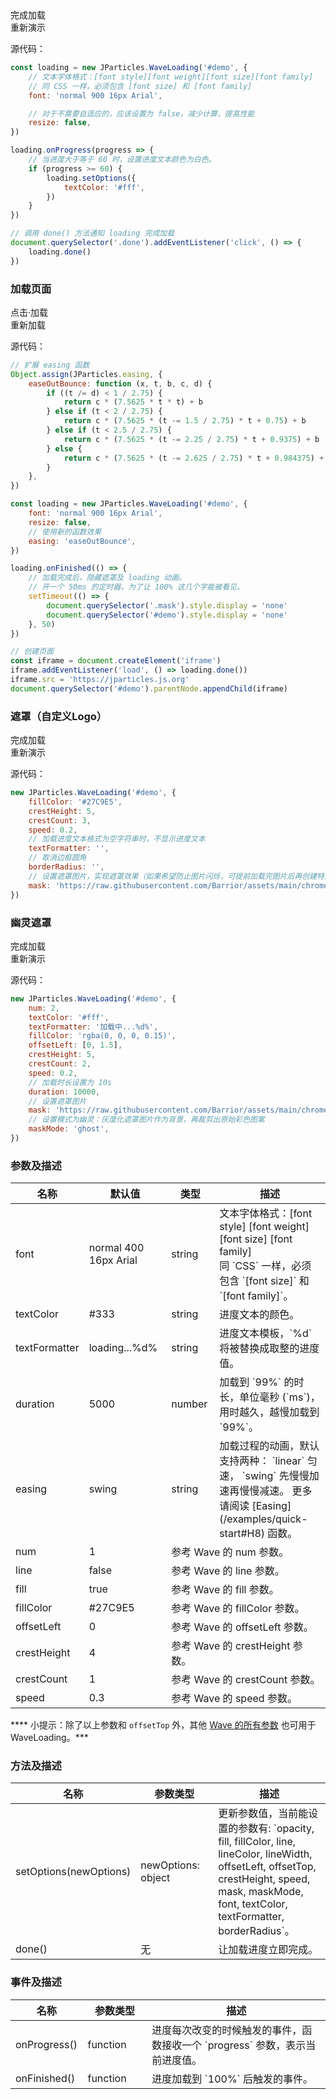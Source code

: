 <div class="instance i1">
    <div class="demo"></div>
    <div class="handlebar">
      <div class="btn btn-default done">完成加载</div>
      <div class="btn btn-default reload">重新演示</div>
    </div>
</div>

源代码：

```javascript
const loading = new JParticles.WaveLoading('#demo', {
    // 文本字体格式：[font style][font weight][font size][font family]
    // 同 CSS 一样，必须包含 [font size] 和 [font family]
    font: 'normal 900 16px Arial',

    // 对于不需要自适应的，应该设置为 false，减少计算，提高性能
    resize: false,
})

loading.onProgress(progress => {
    // 当进度大于等于 60 时，设置进度文本颜色为白色。
    if (progress >= 60) {
        loading.setOptions({
            textColor: '#fff',
        })
    }
})

// 调用 done() 方法通知 loading 完成加载
document.querySelector('.done').addEventListener('click', () => {
    loading.done()
})
```

### 加载页面

<div class="instance i2">
    <div class="container">
        <div class="img-frame text-center-vertical"></div>
    </div>
    <div class="mask"></div>
    <div class="demo">点击·加载</div>
    <div class="handlebar">
        <div class="btn btn-default reload">重新加载</div>
    </div>
</div>

源代码：

```javascript
// 扩展 easing 函数
Object.assign(JParticles.easing, {
    easeOutBounce: function (x, t, b, c, d) {
        if ((t /= d) < 1 / 2.75) {
            return c * (7.5625 * t * t) + b
        } else if (t < 2 / 2.75) {
            return c * (7.5625 * (t -= 1.5 / 2.75) * t + 0.75) + b
        } else if (t < 2.5 / 2.75) {
            return c * (7.5625 * (t -= 2.25 / 2.75) * t + 0.9375) + b
        } else {
            return c * (7.5625 * (t -= 2.625 / 2.75) * t + 0.984375) + b
        }
    },
})

const loading = new JParticles.WaveLoading('#demo', {
    font: 'normal 900 16px Arial',
    resize: false,
    // 使用新的函数效果
    easing: 'easeOutBounce',
})

loading.onFinished(() => {
    // 加载完成后，隐藏遮罩及 loading 动画。
    // 开一个 50ms 的定时器，为了让 100% 这几个字能被看见。
    setTimeout(() => {
        document.querySelector('.mask').style.display = 'none'
        document.querySelector('#demo').style.display = 'none'
    }, 50)
})

// 创建页面
const iframe = document.createElement('iframe')
iframe.addEventListener('load', () => loading.done())
iframe.src = 'https://jparticles.js.org'
document.querySelector('#demo').parentNode.appendChild(iframe)
```

### 遮罩（自定义Logo）

<div class="instance i3">
    <div class="demo"></div>
    <div class="handlebar">
      <div class="btn btn-default done">完成加载</div>
      <div class="btn btn-default reload">重新演示</div>
    </div>
</div>

源代码：

```javascript
new JParticles.WaveLoading('#demo', {
	fillColor: '#27C9E5',
	crestHeight: 5,
	crestCount: 3,
	speed: 0.2,
	// 加载进度文本格式为空字符串时，不显示进度文本
	textFormatter: '',
	// 取消边框圆角
	borderRadius: '',
	// 设置遮罩图片，实现遮罩效果（如果希望防止图片闪烁，可提前加载完图片后再创建特效）
	mask: 'https://raw.githubusercontent.com/Barrior/assets/main/chrome-logo-text.svg',
})
```

### 幽灵遮罩

<div class="instance i4">
    <div class="demo"></div>
    <div class="handlebar">
      <div class="btn btn-default done">完成加载</div>
      <div class="btn btn-default reload">重新演示</div>
    </div>
</div>

源代码：

```javascript
new JParticles.WaveLoading('#demo', {
	num: 2,
	textColor: '#fff',
	textFormatter: '加载中...%d%',
	fillColor: 'rgba(0, 0, 0, 0.15)',
	offsetLeft: [0, 1.5],
	crestHeight: 5,
	crestCount: 2,
	speed: 0.2,
	// 加载时长设置为 10s
	duration: 10000,
	// 设置遮罩图片
	mask: 'https://raw.githubusercontent.com/Barrior/assets/main/chrome-logo.svg',
	// 设置模式为幽灵：灰度化遮罩图片作为背景，再裁剪出原始彩色图案
	maskMode: 'ghost',
})
```

### 参数及描述

<table class="table table-bordered-inner table-striped">
    <thead>
	    <tr>
	        <th width="100">名称</th>
	        <th width="200">默认值</th>
	        <th width="100">类型</th>
	        <th width="450">描述</th>
	    </tr>
    </thead>
    <tbody>
	    <tr>
	        <td>font</td>
	        <td>normal 400 16px Arial</td>
	        <td>string</td>
	        <td>
              文本字体格式：[font style] [font weight] [font size] [font family]<br>
              同 `CSS` 一样，必须包含 `[font size]` 和 `[font family]`。
          </td>
	    </tr>
	    <tr>
	        <td>textColor</td>
	        <td>#333</td>
	        <td>string</td>
	        <td>进度文本的颜色。</td>
	    </tr>
	    <tr>
	        <td>textFormatter</td>
	        <td>loading...%d%</td>
	        <td>string</td>
	        <td>进度文本模板，`%d` 将被替换成取整的进度值。</td>
	    </tr>
	    <tr>
	        <td>duration</td>
	        <td>5000</td>
	        <td>number</td>
	        <td>加载到 `99%` 的时长，单位毫秒 (`ms`)，用时越久，越慢加载到 `99%`。</td>
	    </tr>
	    <tr>
	        <td>easing</td>
	        <td>swing</td>
	        <td>string</td>
	        <td>
              加载过程的动画，默认支持两种：
              `linear` 匀速，
              `swing` 先慢慢加速再慢慢减速。
              更多请阅读 [Easing](/examples/quick-start#H8) 函数。
          </td>
	    </tr>
	    <tr>
	        <td>num</td>
	        <td>1</td>
	        <td colspan="2">参考 Wave 的 num 参数。</td>
	    </tr>
	    <tr>
	        <td>line</td>
	        <td>false</td>
	        <td colspan="2">参考 Wave 的 line 参数。</td>
	    </tr>
	    <tr>
	        <td>fill</td>
	        <td>true</td>
	        <td colspan="2">参考 Wave 的 fill 参数。</td>
	    </tr>
	    <tr>
	        <td>fillColor</td>
	        <td>#27C9E5</td>
	        <td colspan="2">参考 Wave 的 fillColor 参数。</td>
	    </tr>
	    <tr>
	        <td>offsetLeft</td>
	        <td>0</td>
	        <td colspan="2">参考 Wave 的 offsetLeft 参数。</td>
	    </tr>
	    <tr>
	        <td>crestHeight</td>
	        <td>4</td>
	        <td colspan="2">参考 Wave 的 crestHeight 参数。</td>
	    </tr>
	    <tr>
	        <td>crestCount</td>
	        <td>1</td>
	        <td colspan="2">参考 Wave 的 crestCount 参数。</td>
	    </tr>
	    <tr>
	        <td>speed</td>
	        <td>0.3</td>
	        <td colspan="2">参考 Wave 的 speed 参数。</td>
	    </tr>
    </tbody>
</table>

**** 小提示：除了以上参数和 `offsetTop` 外，其他 [Wave 的所有参数](/examples/wave#h6) 也可用于 WaveLoading。***

### 方法及描述

<table class="table table-bordered-inner table-striped">
    <thead>
	    <tr>
	        <th width="100">名称</th>
	        <th width="200">参数类型</th>
	        <th width="450">描述</th>
	    </tr>
    </thead>
    <tbody>
	    <tr>
	        <td>setOptions(newOptions)</td>
	        <td>newOptions: object</td>
	        <td>
              更新参数值，当前能设置的参数有:
              `opacity, fill, fillColor, line, lineColor, lineWidth,
              offsetLeft, offsetTop, crestHeight, speed, mask, maskMode, font, textColor, textFormatter, borderRadius`。
          </td>
	    </tr>
	    <tr>
	        <td>done()</td>
	        <td>无</td>
	        <td>让加载进度立即完成。</td>
	    </tr>
    </tbody>
</table>

### 事件及描述

<table class="table table-bordered-inner table-striped">
    <thead>
	    <tr>
	        <th width="100">名称</th>
	        <th width="110">参数类型</th>
	        <th width="450">描述</th>
	    </tr>
    </thead>
    <tbody>
	    <tr>
	        <td>onProgress()</td>
	        <td>function</td>
	        <td>进度每次改变的时候触发的事件，函数接收一个 `progress` 参数，表示当前进度值。</td>
	    </tr>
	    <tr>
	        <td>onFinished()</td>
	        <td>function</td>
	        <td>进度加载到 `100%` 后触发的事件。</td>
	    </tr>
    </tbody>
</table>
